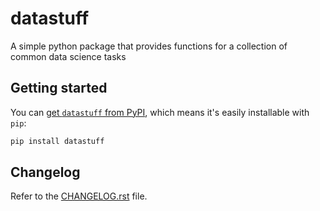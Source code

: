 # datastuff

A simple python package that provides functions for a collection of common data science tasks

## Getting started

You can [get `datastuff` from PyPI](https://pypi.org/project/datastuff),
which means it's easily installable with `pip`:

```bash
pip install datastuff
```

## Changelog

Refer to the [CHANGELOG.rst](CHANGELOG.rst) file.
